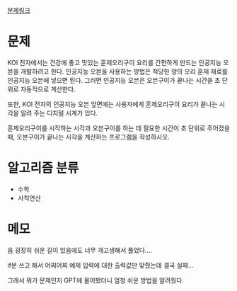 [문제링크](https://www.acmicpc.net/problem/2530)

# 문제
KOI 전자에서는 건강에 좋고 맛있는 훈제오리구이 요리를 간편하게 만드는 인공지능 오븐을 개발하려고 한다. 인공지능 오븐을 사용하는 방법은 적당한 양의 오리 훈제 재료를 인공지능 오븐에 넣으면 된다. 그러면 인공지능 오븐은 오븐구이가 끝나는 시간을 초 단위로 자동적으로 계산한다. 

또한, KOI 전자의 인공지능 오븐 앞면에는 사용자에게 훈제오리구이 요리가 끝나는 시각을 알려 주는 디지털 시계가 있다.  

훈제오리구이를 시작하는 시각과 오븐구이를 하는 데 필요한 시간이 초 단위로 주어졌을 때, 오븐구이가 끝나는 시각을 계산하는 프로그램을 작성하시오.

# 알고리즘 분류
+ 수학
+ 사칙연산

# 메모
음 굉장히 쉬운 길이 있음에도 너무 개고생해서 풀었다....

if문 쓰고 해서 어찌어찌 예제 입력에 대한 출력값만 맞췄는데 결국 실패...

그래서 뭐가 문제인지 GPT에 물어봤더니 엄청 쉬운 방법을 알려줬다.
